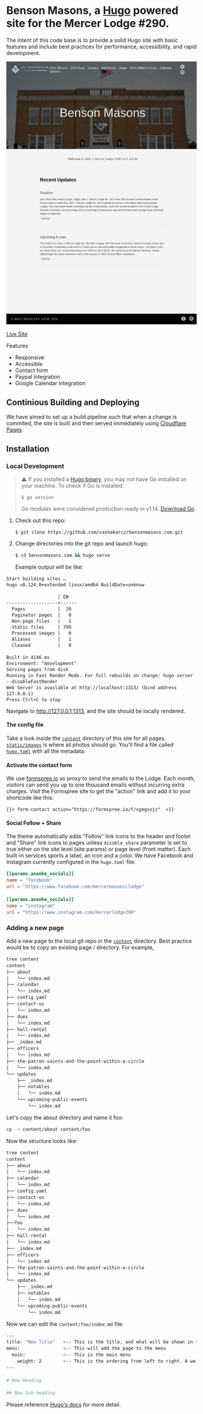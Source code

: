 # Benson Masons, a [Hugo](https://gohugo.io/) powered site for the Mercer Lodge #290.

The intent of this code base is to provide a solid Hugo site with basic features and include best practices for performance, accessibility, and rapid development.

![Dev Benson Masons Screenshot](https://raw.githubusercontent.com/sashakarcz/bensonmasons.com/main/static/images/dev.bensonmasons.com_.png)

[Live Site](https://dev.bensonmasons.com/)

Features

- Responsive
- Accessible
- Contact form
- Paypal integration
- Google Calendar integration


## Continious Building and Deploying

We have aimed to set up a build pipeline such that when a change is commited, the site is built and then served immediately using [Cloudflare Pages](https://pages.cloudflare.com/).

## Installation

### Local Development

> ⚠️ If you installed a [Hugo binary](https://gohugo.io/getting-started/installing/#binary-cross-platform), you may not have Go installed on your machine. To check if Go is installed:
> ```
> $ go version
> ```
>  Go modules were considered production ready in v1.14. [Download Go](https://golang.org/dl/).

1. Check out this repo:

   ```
   $ git clone https://github.com/sashakarcz/bensonmasons.com.git
   ```

1. Change directories into the git repo and launch hugo:

   ```bash
   $ cd bensonmasons.com && hugo serve
   ```
   Example output will be like:

```shell
Start building sites … 
hugo v0.124.0+extended linux/amd64 BuildDate=unknow

                   | EN   
-------------------+------
  Pages            |  20  
  Paginator pages  |   0  
  Non-page files   |   1  
  Static files     | 799  
  Processed images |   0  
  Aliases          |   1  
  Cleaned          |   0  

Built in 4146 ms
Environment: "development"
Serving pages from disk
Running in Fast Render Mode. For full rebuilds on change: hugo server --disableFastRender
Web Server is available at http://localhost:1313/ (bind address 127.0.0.1) 
Press Ctrl+C to stop

```

Navigate to http://127.0.0.1:1313, and the site should be locally rendered.


#### The config file

Take a look inside the [`content`](https://github.com/sashakarcz/bensonmasons.com/tree/main/content/) directory of this site for all pages. [`static/images`](https://github.com/sashakarcz/bensonmasons.com/tree/main/static/images) is where all photos should go. You'll find a file called [`hugo.toml`](https://github.com/sashakarcz/bensonmasons.com/blob/main/hugo.toml) with all the metadata.

#### Activate the contact form

We use [formspree.io](//formspree.io/) as proxy to send the emails to the Lodge. Each month, visitors can send you up to one thousand emails without incurring extra charges. Visit the Formspree site to get the "action" link and add it to your shortcode like this:

```
{{< form-contact action="https://formspree.io/f/xgegvojz"  >}}
```

#### Social Follow + Share

The theme automatically adds "Follow" link icons to the header and footer and "Share" link icons to pages unless `disable_share` parameter is set to true either on the site level (site params) or page level (front matter). Each built-in services sports a label, an icon and a color. We have Facebook and Instagram currently configured in the `hugo.toml` file:

```toml
[[params.ananke_socials]]
name = "facebook"
url = "https://www.facebook.com/mercermasoniclodge"

[[params.ananke_socials]]
name = "instagram"
url = "https://www.instagram.com/mercerlodge290"
```

### Adding a new page
Add a new page to the local git repo in the [`content`](https://github.com/sashakarcz/bensonmasons.com/tree/main/content/) directory. Best practice would be to copy an existing page / directory. For example,

```bash
tree content
content
├── about
│   └── index.md
├── calendar
│   └── index.md
├── config.yaml
├── contact-us
│   └── index.md
├── dues
│   └── index.md
├── hall-rental
│   └── index.md
├── _index.md
├── officers
│   └── index.md
├── the-patron-saints-and-the-point-within-a-circle
│   └── index.md
└── updates
    ├── _index.md
    ├── notables
    │   └── index.md
    └── upcoming-public-events
        └── index.md
```

Let's copy the about directory and name it foo:

```bash
cp -r content/about content/foo
```

Now the structure looks like:

```bash
tree content
content
├── about
│   └── index.md
├── calendar
│   └── index.md
├── config.yaml
├── contact-us
│   └── index.md
├── dues
│   └── index.md
├──foo
│   └── index.md
├── hall-rental
│   └── index.md
├── _index.md
├── officers
│   └── index.md
├── the-patron-saints-and-the-point-within-a-circle
│   └── index.md
└── updates
    ├── _index.md
    ├── notables
    │   └── index.md
    └── upcoming-public-events
        └── index.md
```

Now we can edit the `content/foo/index.md` file:

```bash
---
title: "New Title"   <-- This is the title, and what will be shown in the menu if the menu section is added
menu:                <-- This will add the page to the menu
  main:              <-- This is the main menu
    weight: 2        <-- This is the ordering from left to right. A weight of 1 will make it the left most item.
---

# New Heading

## New Sub-heading
```

Please reference [Hugo's docs](https://gohugo.io/content-management/organization/) for more detail.
